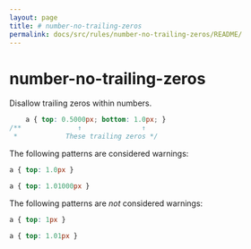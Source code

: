```yaml
---
layout: page
title: # number-no-trailing-zeros
permalink: docs/src/rules/number-no-trailing-zeros/README/
---
```


# number-no-trailing-zeros

Disallow trailing zeros within numbers.

```css
    a { top: 0.5000px; bottom: 1.0px; }
/**              ↑               ↑
 *            These trailing zeros */
```

The following patterns are considered warnings:

```css
a { top: 1.0px }
```

```css
a { top: 1.01000px }
```

The following patterns are *not* considered warnings:

```css
a { top: 1px }
```

```css
a { top: 1.01px }
```
